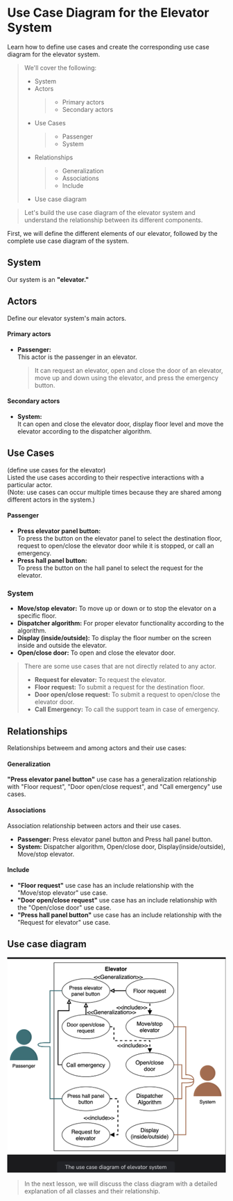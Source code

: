 # Use Case Diagram for the Elevator System

Learn how to define use cases and create the corresponding use case diagram for the elevator system.

> We'll cover the following:
>
> - System
> - Actors
>   > - Primary actors
>   > - Secondary actors
> - Use Cases
>   > - Passenger
>   > - System
> - Relationships
>   > - Generalization
>   > - Associations
>   > - Include
> - Use case diagram

> Let's build the use case diagram of the elevator system and understand the relationship between its different components.

First, we will define the different elements of our elevator, followed by the complete use case diagram of the system.

## System

Our system is an **"elevator."**

## Actors

Define our elevator system's main actors.

#### Primary actors

- **Passenger:**  
   This actor is the passenger in an elevator.
  > It can request an elevator, open and close the door of an elevator, move up and down using the elevator, and press the emergency button.

#### Secondary actors

- **System:**  
   It can open and close the elevator door, display floor level and move the elevator according to the dispatcher algorithm.

## Use Cases

(define use cases for the elevator)  
Listed the use cases according to their respective interactions with a particular actor.  
(Note: use cases can occur multiple times because they are shared among different actors in the system.)

#### Passenger

- **Press elevator panel button:**  
   To press the button on the elevator panel to select the destination floor, request to open/close the elevator door while it is stopped, or call an emergency.
- **Press hall panel button:**  
   To press the button on the hall panel to select the request for the elevator.

### System

- **Move/stop elevator:** To move up or down or to stop the elevator on a specific floor.
- **Dispatcher algorithm:** For proper elevator functionality according to the algorithm.
- **Display (inside/outside):** To display the floor number on the screen inside and outside the elevator.
- **Open/close door:** To open and close the elevator door.

> There are some use cases that are not directly related to any actor.
>
> - **Request for elevator:** To request the elevator.
> - **Floor request:** To submit a request for the destination floor.
> - **Door open/close request:** To submit a request to open/close the elevator door.
> - **Call Emergency:** To call the support team in case of emergency.

## Relationships

Relationships betweem and among actors and their use cases:

#### Generalization

**"Press elevator panel button"** use case has a generalization relationship with "Floor request", "Door open/close request", and "Call emergency" use cases.

#### Associations

Association relationship between actors and their use cases.

- **Passenger:** Press elevator panel button and Press hall panel button.
- **System:** Dispatcher algorithm, Open/close door, Display(inside/outside), Move/stop elevator.

#### Include

- **"Floor request"** use case has an include relationship with the "Move/stop elevator" use case.
- **"Door open/close request"** use case has an include relationship with the "Open/close door" use case.
- **"Press hall panel button"** use case has an include relationship with the "Request for elevator" use case.

## Use case diagram

![use case diagram of elevator system](./images/3-1-use%20case%20diagram%20of%20elevator%20system.png)

> In the next lesson, we will discuss the class diagram with a detailed explanation of all classes and their relationship.
